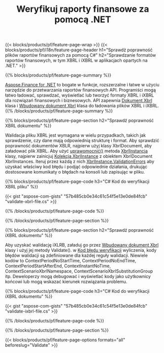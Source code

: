 ﻿---
title: Weryfikuj raporty finansowe za pomocą .NET
url: /pl/net/validate/
description:  C# kod do weryfikacji raportów finansowych w plikach XBRL i iXBRL za pośrednictwem biblioteki .NET.
---
{{< blocks/products/pf/feature-page-wrap >}}
{{< blocks/products/pf/i18n/feature-page-header h1="Sprawdź poprawność plików raportów finansowych za pomocą C#" h2="Sprawdzanie formatów raportów finansowych, w tym XBRL i iXBRL w aplikacjach opartych na .NET." >}}

{{% blocks/products/pf/feature-page-summary %}}

[Aspose.Finance for .NET](https://products.aspose.com/finance/net/) to bogate w funkcje, rozszerzalne i łatwe w użyciu narzędzie do przetwarzania raportów finansowych API. Programiści mogą łatwo ładować, sprawdzać, wyświetlać lub tworzyć formaty XBRL i iXBRL dla rozwiązań finansowych i biznesowych. API zapewnia [Dokument Xbrl](https://apireference.aspose.com/finance/net/aspose.finance.xbrl/xbrldocument) klasa i  [Wbudowany dokument Xbrl](https://apireference.aspose.com/finance/net/aspose.finance.xbrl.inline/inlinexbrldocument) klasa do ładowania plików XBRL i iXBRL.
{{% /blocks/products/pf/feature-page-summary %}}

{{% blocks/products/pf/feature-page-section h2="Sprawdź poprawność XBRL dokumentu" %}}

Walidacja pliku XBRL jest wymagana w wielu przypadkach, takich jak sprawdzenie, czy dane mają odpowiednią strukturę i format. Aby sprawdzić poprawność dokumentów XBLR, najpierw użyj klasy XbrlDocument, aby załadować plik XBRL. Aby użyć [uprawomocnić()](https://apireference.aspose.com/finance/net/aspose.finance.xbrl/xbrlinstance/methods/validate) metoda [XbrlInstancja](https://apireference.aspose.com/finance/net/aspose.finance.xbrl/xbrlinstance) klasy, najpierw zainicjuj [Kolekcja XbrlInstance](https://apireference.aspose.com/finance/net/aspose.finance.xbrl/xbrlinstancecollection) z obiektem XbrlDocument XbrlInstances. Iteruj przez każdą z nich [XbrlInstance.ValidationErrors](https://apireference.aspose.com/finance/net/aspose.finance.xbrl/xbrlinstance/properties/validationerrors) aby uzyskać właściwy kod błędu i podjąć odpowiednie działania, drukując dostosowane komunikaty o błędach na konsoli lub zapisując w pliku.

{{% blocks/products/pf/feature-page-code h3="C# Kod do weryfikacji XBRL pliku" %}}

{{< gist "aspose-com-gists" "57b485cb0e34c61c54f5e13e0de84fcb" "validate-xbrl-file.cs" >}} 

{{% /blocks/products/pf/feature-page-code %}}

{{% /blocks/products/pf/feature-page-section %}}

{{% blocks/products/pf/feature-page-section h2="Sprawdź poprawność iXBRL dokumentu" %}}

Aby uzyskać walidację iXLRB, załaduj go przez [Wbudowany dokument Xbrl](https://apireference.aspose.com/finance/net/aspose.finance.xbrl.inline/inlinexbrldocument) klasy i użyj jej metody Validate(). w [Kod błędu weryfikacji](https://apireference.aspose.com/finance/net/aspose.finance.xbrl.validator/validationerrorcode) wyliczenia, kody błędów walidacji są zdefiniowane dla każdej reguły walidacji. Niewiele kodów to ContextPeriodNoStartTime, ContextPeriodNoEndTime, ContextPeriodStartAfterEnd, ContextInstantNoTime, ContextScenarioXbrlNamespace, ContextScenarioXbrlSubstitutionGroup itp. Deweloperzy mogą debugować i wyświetlać kody jako użytkownicy końcowi lub mogą wskazać kierunek rozwiązania problemu.

{{% blocks/products/pf/feature-page-code h3="C# Kod do weryfikacji iXBRL dokumentu" %}}

{{< gist "aspose-com-gists" "57b485cb0e34c61c54f5e13e0de84fcb" "validate-ixbrl-file.cs" >}}

{{% /blocks/products/pf/feature-page-code %}}

{{% /blocks/products/pf/feature-page-section %}}

{{< blocks/products/pf/feature-page-options formats="all" beforeslug="Validate" >}}